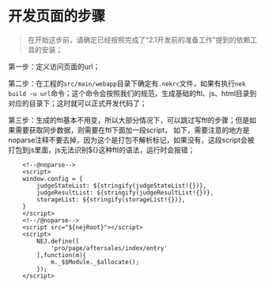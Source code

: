 # 开发页面的步骤

> 在开始这步前，请确定已经按照完成了“2.1开发前的准备工作”提到的依赖工具的安装；

第一步：定义访问页面的url；

第二步：在工程的`src/main/webapp`目录下确定有`.nekrc`文件，如果有执行`nek build -u url`命令；这个命令会按照我们的规范，生成基础的ftl、js、html目录到对应的目录下；这时就可以正式开发代码了；

第三步：生成的ftl基本不用变，所以大部分情况下，可以跳过写ftl的步骤；但是如果需要获取同步数据，则需要在ftl下面加一段script， 如下，需要注意的地方是noparse注释不要去掉，因为这个是打包不解析标记，如果没有，这段script会被打包到js里面，js无法识别${}这种ftl的语法，运行时会报错；

```
    <!--@noparse-->
    <script>
    window.config = {
        judgeStateList: ${stringify(judgeStateList!{})},
        judgeResultList: ${stringify(judgeResultList!{})},
        storageList: ${stringify(storageList!{})},
    }
    </script>
    <!--/@noparse-->
    <script src="${nejRoot}"></script>
    <script>
        NEJ.define([
            'pro/page/aftersales/index/entry'
        ],function(m){
            m._$$Module._$allocate();
        });
    </script>
```



